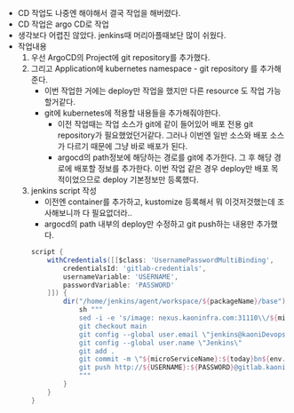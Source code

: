 - CD 작업도 나중엔 해야해서 결국 작업을 해버렸다.
- CD 작업은 argo CD로 작업
- 생각보다 어렵진 않았다. jenkins때 머리아플때보단 많이 쉬웠다.
- 작업내용
    1. 우선 ArgoCD의 Project에 git repository를 추가했다.
    2. 그리고 Application에 kubernetes namespace - git repository 를 추가해준다.
        * 이번 작업한 거에는 deploy만 작업을 했지만 다른 resource 도 작업 가능할거같다.
        * git에 kubernetes에 적용할 내용들을 추가해줘야한다.
            - 이전 작업때는 작업 소스가 git에 같이 들어있어 배포 전용 git repository가 필요했었던거같다. 그러나 이번엔 일반 소스와 배포 소스가 다르기 때문에 그냥 바로 배포가 된다.
            - argocd의 path정보에 해당하는 경로를 git에 추가한다. 그 후 해당 경로에 배포할 정보를 추가한다. 이번 작업 같은 경우 deploy만 배포 목적이었으므로 deploy 기본정보만 등록했다.
    3. jenkins script 작성
        * 이전엔 container를 추가하고, kustomize 등록해서 뭐 이것저것했는데 조사해보니까 다 필요없더라..
        * argocd의 path 내부의 deploy만 수정하고 git push하는 내용만 추가했다.
        ```groovy
        script {
            withCredentials([[$class: 'UsernamePasswordMultiBinding',
                credentialsId: 'gitlab-credentials',
                usernameVariable: 'USERNAME',
                passwordVariable: 'PASSWORD'
            ]]) {
                dir("/home/jenkins/agent/workspace/${packageName}/base"){
                    sh """
                    sed -i -e 's/image: nexus.kaoninfra.com:31110\\/${microServiceName}:[0-9]\\{8\\}bn[0-9]\\+/image: nexus.kaoninfra.com:31110\\/${microServiceName}:${today}bn${env.BUILD_NUMBER}/g' deployment.yaml
                    git checkout main
                    git config --global user.email \"jenkins@kaoniDevops.com\"
                    git config --global user.name \"Jenkins\"
                    git add .
                    git commit -m \"${microServiceName}:${today}bn${env.BUILD_NUMBER} deploy\"
                    git push http://${USERNAME}:${PASSWORD}@gitlab.kaoninfra.com/ezekp365g/${microServiceName}.git
                    """
                }
            }
        }
        ```
        